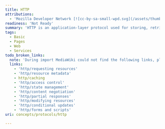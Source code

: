 ```yaml
---
title: HTTP
attributions:
  - 'Mozilla Developer Network [![cc-by-sa-small-wpd.svg](/assets/thumb/8/8c/cc-by-sa-small-wpd.svg/120px-cc-by-sa-small-wpd.svg.png)](http://creativecommons.org/licenses/by-sa/3.0/us/): [Article](https://developer.mozilla.org/en-US/docs/HTTP)'
readiness: 'Not Ready'
summary: 'HTTP is an application-layer protocol used for storing, retrieving, and communicating about information resources on a remote server. It is the transfer protocol used by the Web, and defines many features to support caching, authentication, manipulation of resources, negotiation of functionality, and more.'
tags:
  - Basic
  - Pages
  - Web
  - Services
todo_broken_links:
  note: 'During import MediaWiki could not find the following links, please fix and adjust this list.'
  links:
    - 'http/requesting resources'
    - 'http/resource metadata'
    - http/caching
    - 'http/access control'
    - 'http/state management'
    - 'http/content negotiation'
    - 'http/partial responses'
    - 'http/modifying resources'
    - 'http/conditional updates'
    - 'http/forms and scripts'
uri: concepts/protocols/http

---
```

